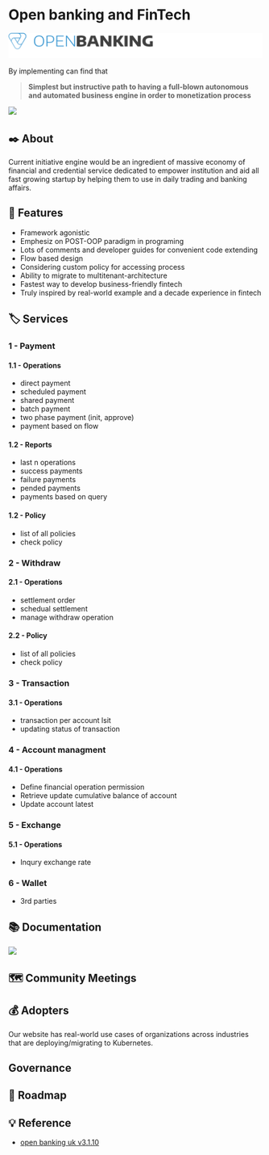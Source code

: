 # Open banking and FinTech

![](./docs/images/logo.svg)

By implementing can find that

> **Simplest but instructive path to having a full-blown autonomous and automated business engine in order to monetization process**



![](https://img.rawpixel.com/s3fs-private/rawpixel_images/website_content/k-g-g1296-fintech.jpg?w=800&dpr=1&fit=default&crop=default&q=65&vib=3&con=3&usm=15&bg=F4F4F3&ixlib=js-2.2.1&s=f079a436e5bfb3fad425248c6cfb135a)

## ✒️ About

Current initiative engine would be an ingredient of massive economy of financial and credential service dedicated to empower institution and aid all fast growing startup by helping them to use in daily trading and banking affairs.

## 🔭 Features

* Framework agonistic
* Emphesiz on POST-OOP paradigm in programing
* Lots of comments and developer guides for convenient code extending
* Flow based design
* Considering custom policy for accessing process
* Ability to migrate to multitenant-architecture
* Fastest way to develop business-friendly fintech
* Truly inspired by real-world example and a decade experience in fintech

## 🏷️ Services

### 1 - Payment

#### 1.1 - Operations

* direct payment
* scheduled payment
* shared payment
* batch payment
* two phase payment (init, approve)
* payment based on flow

#### 1.2 - Reports

* last n operations
* success payments
* failure payments
* pended payments
* payments based on query

#### 1.2 - Policy

* list of all policies
* check policy

### 2 - Withdraw

#### 2.1 - Operations

* settlement order
* schedual settlement
* manage withdraw operation

#### 2.2 - Policy

* list of all policies
* check policy

### 3 - Transaction

#### 3.1 - Operations

* transaction per account lsit
* updating status of transaction

### 4 - Account managment

#### 4.1 - Operations

* Define financial operation permission
* Retrieve update cumulative balance of account
* Update account latest 

### 5 - Exchange

#### 5.1 - Operations

* Inqury exchange rate

### 6 - Wallet

* 3rd parties

## 📚 Documentation

![](./docs/images/run.png)

## 🗺️ Community Meetings 


## 💰 Adopters

Our website has real-world use cases of organizations across industries that are deploying/migrating to Kubernetes.

## Governance 

## 🔮 Roadmap

## 💡 Reference

* [open banking uk v3.1.10](https://openbankinguk.github.io/read-write-api-site3/v3.1.10/resources-and-data-models/pisp/domestic-payments.html)